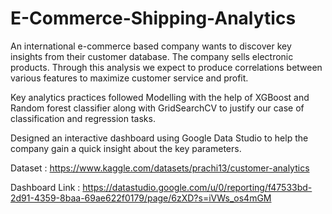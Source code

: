 # E-Commerce-Shipping-Analytics

An international e-commerce based company wants to discover key insights from their customer database. The company sells electronic products. Through this analysis we expect to produce correlations between various features to maximize customer service and profit.

Key analytics practices followed
Modelling with the help of XGBoost and Random forest classifier along with GridSearchCV to justify our case of classification and regression tasks.

Designed an interactive dashboard using Google Data Studio to help the company gain a quick insight about the key parameters.

Dataset : https://www.kaggle.com/datasets/prachi13/customer-analytics

Dashboard Link : https://datastudio.google.com/u/0/reporting/f47533bd-2d91-4359-8baa-69ae622f0179/page/6zXD?s=iVWs_os4mGM
